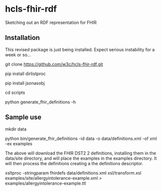# hcls-fhir-rdf
Sketching out an RDF representation for FHIR

## Installation
This revised package is just being installed. Expect serious instability for a week or so...

git clone https://github.com/w3c/hcls-fhir-rdf.git

pip install dirlistproc

pip install jsonasobj

cd scripts

python generate_fhir_definitions -h


## Sample use

mkdir data

python bin/generate_fhir_definitions -id data -o data/definitions.xml -of xml -ex examples

The above will download the FHIR DST2 2 definitions, installing them in the data/site directory, and will place
the examples in the examples directory.  It will then process the definitions creating a the definitions descriptor.

xsltproc -stringparam fhirdefs data/definitions.xml xsl/transform.xsl examples/site/allergyintolerance-example.xml > examples/allergyintolerance-example.ttl